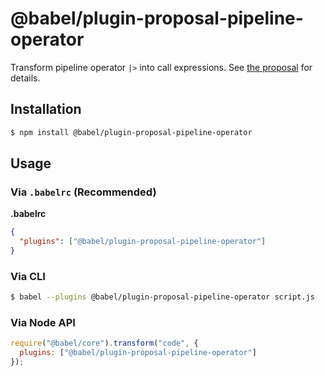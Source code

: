 # @babel/plugin-proposal-pipeline-operator

Transform pipeline operator `|>` into call expressions. See [the proposal](https://github.com/tc39/proposal-pipeline-operator) for details.

## Installation

```sh
$ npm install @babel/plugin-proposal-pipeline-operator
```

## Usage

### Via `.babelrc` (Recommended)

**.babelrc**

```json
{
  "plugins": ["@babel/plugin-proposal-pipeline-operator"]
}
```

### Via CLI

```sh
$ babel --plugins @babel/plugin-proposal-pipeline-operator script.js
```

### Via Node API

```javascript
require("@babel/core").transform("code", {
  plugins: ["@babel/plugin-proposal-pipeline-operator"]
});
```

